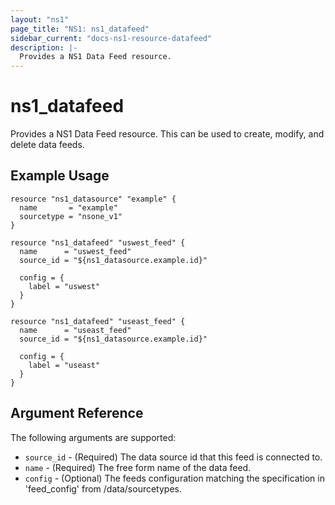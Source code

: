 ```yaml
---
layout: "ns1"
page_title: "NS1: ns1_datafeed"
sidebar_current: "docs-ns1-resource-datafeed"
description: |-
  Provides a NS1 Data Feed resource.
---
```


# ns1\_datafeed

Provides a NS1 Data Feed resource. This can be used to create, modify, and delete data feeds.

## Example Usage

```
resource "ns1_datasource" "example" {
  name       = "example"
  sourcetype = "nsone_v1"
}

resource "ns1_datafeed" "uswest_feed" {
  name      = "uswest_feed"
  source_id = "${ns1_datasource.example.id}"

  config = {
    label = "uswest"
  }
}

resource "ns1_datafeed" "useast_feed" {
  name      = "useast_feed"
  source_id = "${ns1_datasource.example.id}"

  config = {
    label = "useast"
  }
}
```

## Argument Reference

The following arguments are supported:

* `source_id` - (Required) The data source id that this feed is connected to.
* `name` - (Required) The free form name of the data feed.
* `config` - (Optional) The feeds configuration matching the specification in 'feed\_config' from /data/sourcetypes.

